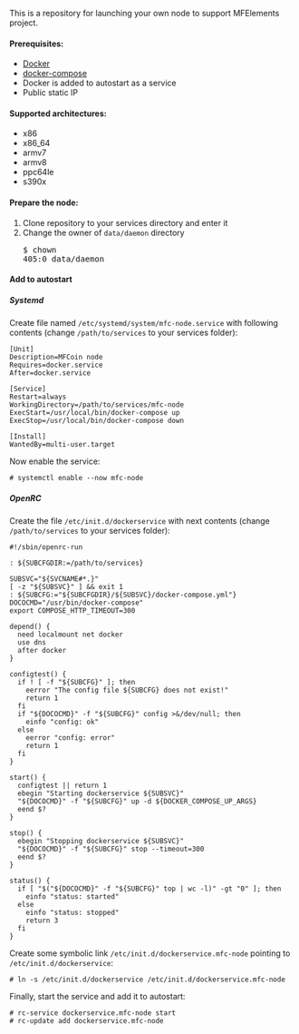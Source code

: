 This is a repository for launching your own node to support MFElements project. 

#### Prerequisites:

* [Docker](https://www.docker.com/)
* [docker-compose](https://docs.docker.com/compose/)
* Docker is added to autostart as a service
* Public static IP

#### Supported architectures:

* x86
* x86_64
* armv7
* armv8
* ppc64le
* s390x

#### Prepare the node:

1. Clone repository to your services directory and enter it
1. Change the owner of `data/daemon` directory <pre>$ chown 405:0 data/daemon</pre>

#### Add to autostart

##### Systemd

Create file named `/etc/systemd/system/mfc-node.service` with following contents (change `/path/to/services` to your services folder):

```
[Unit]
Description=MFCoin node
Requires=docker.service
After=docker.service

[Service]
Restart=always
WorkingDirectory=/path/to/services/mfc-node
ExecStart=/usr/local/bin/docker-compose up
ExecStop=/usr/local/bin/docker-compose down

[Install]
WantedBy=multi-user.target
```

Now enable the service:

```
# systemctl enable --now mfc-node
```

##### OpenRC

Create the file `/etc/init.d/dockerservice` with next contents (change `/path/to/services` to your services folder):

```
#!/sbin/openrc-run

: ${SUBCFGDIR:=/path/to/services}

SUBSVC="${SVCNAME#*.}"
[ -z "${SUBSVC}" ] && exit 1
: ${SUBCFG:="${SUBCFGDIR}/${SUBSVC}/docker-compose.yml"}
DOCOCMD="/usr/bin/docker-compose"
export COMPOSE_HTTP_TIMEOUT=300

depend() {
  need localmount net docker
  use dns
  after docker
}

configtest() {
  if ! [ -f "${SUBCFG}" ]; then
    eerror "The config file ${SUBCFG} does not exist!"
    return 1
  fi
  if "${DOCOCMD}" -f "${SUBCFG}" config >&/dev/null; then
    einfo "config: ok"
  else
    eerror "config: error"
    return 1
  fi
}

start() {
  configtest || return 1
  ebegin "Starting dockerservice ${SUBSVC}"
  "${DOCOCMD}" -f "${SUBCFG}" up -d ${DOCKER_COMPOSE_UP_ARGS}
  eend $?
}

stop() {
  ebegin "Stopping dockerservice ${SUBSVC}"
  "${DOCOCMD}" -f "${SUBCFG}" stop --timeout=300
  eend $?
}

status() {
  if [ "$("${DOCOCMD}" -f "${SUBCFG}" top | wc -l)" -gt "0" ]; then
    einfo "status: started"
  else
    einfo "status: stopped"
    return 3
  fi
}
```

Create some symbolic link `/etc/init.d/dockerservice.mfc-node` pointing to `/etc/init.d/dockerservice`:

```
# ln -s /etc/init.d/dockerservice /etc/init.d/dockerservice.mfc-node
```

Finally, start the service and add it to autostart:

```
# rc-service dockerservice.mfc-node start
# rc-update add dockerservice.mfc-node
```
